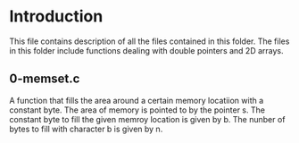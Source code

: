 # Introduction

This file contains description of all the files contained in this folder.
The files in this folder include functions dealing with double pointers and
2D arrays.

## 0-memset.c

A function that fills the area around a certain memory locatiion with a constant
byte.
The area of memory is pointed to by the pointer s.
The constant byte to fill the given memroy location is given by b.
The nunber of bytes to fill with character b is given by n.
